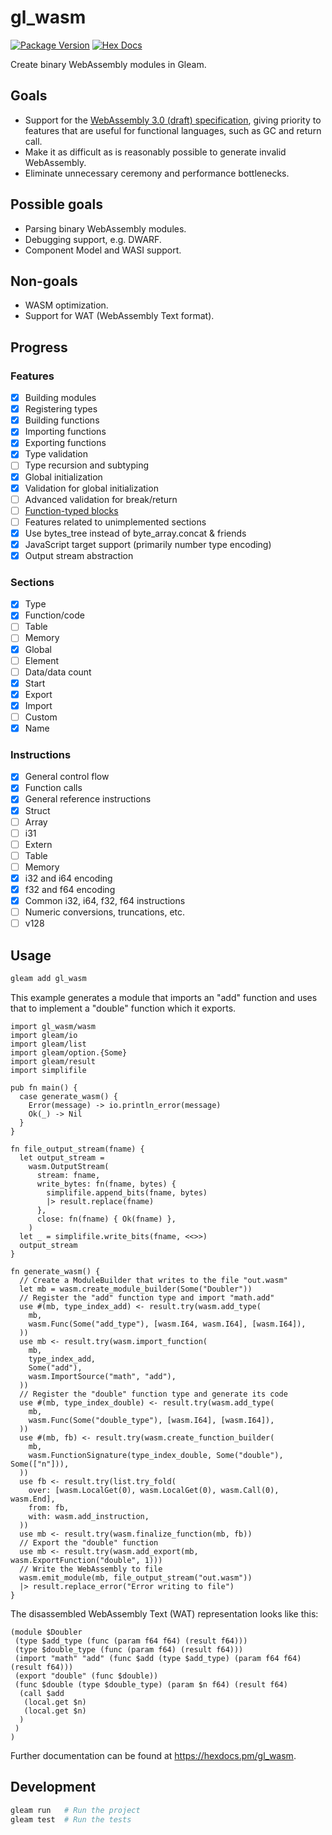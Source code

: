 # gl_wasm

[![Package Version](https://img.shields.io/hexpm/v/gl_wasm)](https://hex.pm/packages/gl_wasm)
[![Hex Docs](https://img.shields.io/badge/hex-docs-ffaff3)](https://hexdocs.pm/gl_wasm/)

Create binary WebAssembly modules in Gleam.

## Goals

 - Support for the [WebAssembly 3.0 (draft)
 specification](https://wasm-dsl.github.io/spectec/core/), giving priority to
 features that are useful for functional languages, such as GC and return call.
 - Make it as difficult as is reasonably possible to generate invalid
 WebAssembly.
 - Eliminate unnecessary ceremony and performance bottlenecks.

## Possible goals

 - Parsing binary WebAssembly modules.
 - Debugging support, e.g. DWARF.
 - Component Model and WASI support.

## Non-goals

 - WASM optimization.
 - Support for WAT (WebAssembly Text format).

## Progress

### Features

 - [x] Building modules
 - [x] Registering types
 - [x] Building functions
 - [x] Importing functions
 - [x] Exporting functions
 - [x] Type validation
 - [ ] Type recursion and subtyping
 - [x] Global initialization
 - [x] Validation for global initialization
 - [ ] Advanced validation for break/return
 - [ ] [Function-typed blocks](https://webassembly.github.io/spec/core/syntax/instructions.html#control-instructions)
 - [ ] Features related to unimplemented sections
 - [x] Use bytes_tree instead of byte_array.concat & friends
 - [x] JavaScript target support (primarily number type encoding)
 - [x] Output stream abstraction

### Sections

 - [x] Type
 - [x] Function/code
 - [ ] Table
 - [ ] Memory
 - [x] Global
 - [ ] Element
 - [ ] Data/data count
 - [x] Start
 - [x] Export
 - [x] Import
 - [ ] Custom
 - [x] Name

### Instructions

 - [x] General control flow
 - [x] Function calls
 - [x] General reference instructions
 - [x] Struct
 - [ ] Array
 - [ ] i31
 - [ ] Extern
 - [ ] Table
 - [ ] Memory
 - [x] i32 and i64 encoding
 - [x] f32 and f64 encoding
 - [x] Common i32, i64, f32, f64 instructions
 - [ ] Numeric conversions, truncations, etc.
 - [ ] v128

## Usage

```sh
gleam add gl_wasm
```

This example generates a module that imports an "add" function and uses that to
implement a "double" function which it exports.

```gleam
import gl_wasm/wasm
import gleam/io
import gleam/list
import gleam/option.{Some}
import gleam/result
import simplifile

pub fn main() {
  case generate_wasm() {
    Error(message) -> io.println_error(message)
    Ok(_) -> Nil
  }
}

fn file_output_stream(fname) {
  let output_stream =
    wasm.OutputStream(
      stream: fname,
      write_bytes: fn(fname, bytes) {
        simplifile.append_bits(fname, bytes)
        |> result.replace(fname)
      },
      close: fn(fname) { Ok(fname) },
    )
  let _ = simplifile.write_bits(fname, <<>>)
  output_stream
}

fn generate_wasm() {
  // Create a ModuleBuilder that writes to the file "out.wasm"
  let mb = wasm.create_module_builder(Some("Doubler"))
  // Register the "add" function type and import "math.add"
  use #(mb, type_index_add) <- result.try(wasm.add_type(
    mb,
    wasm.Func(Some("add_type"), [wasm.I64, wasm.I64], [wasm.I64]),
  ))
  use mb <- result.try(wasm.import_function(
    mb,
    type_index_add,
    Some("add"),
    wasm.ImportSource("math", "add"),
  ))
  // Register the "double" function type and generate its code
  use #(mb, type_index_double) <- result.try(wasm.add_type(
    mb,
    wasm.Func(Some("double_type"), [wasm.I64], [wasm.I64]),
  ))
  use #(mb, fb) <- result.try(wasm.create_function_builder(
    mb,
    wasm.FunctionSignature(type_index_double, Some("double"), Some(["n"])),
  ))
  use fb <- result.try(list.try_fold(
    over: [wasm.LocalGet(0), wasm.LocalGet(0), wasm.Call(0), wasm.End],
    from: fb,
    with: wasm.add_instruction,
  ))
  use mb <- result.try(wasm.finalize_function(mb, fb))
  // Export the "double" function
  use mb <- result.try(wasm.add_export(mb, wasm.ExportFunction("double", 1)))
  // Write the WebAssembly to file
  wasm.emit_module(mb, file_output_stream("out.wasm"))
  |> result.replace_error("Error writing to file")
}
```

The disassembled WebAssembly Text (WAT) representation looks like this:

```
(module $Doubler
 (type $add_type (func (param f64 f64) (result f64)))
 (type $double_type (func (param f64) (result f64)))
 (import "math" "add" (func $add (type $add_type) (param f64 f64) (result f64)))
 (export "double" (func $double))
 (func $double (type $double_type) (param $n f64) (result f64)
  (call $add
   (local.get $n)
   (local.get $n)
  )
 )
)
```

Further documentation can be found at <https://hexdocs.pm/gl_wasm>.

## Development

```sh
gleam run   # Run the project
gleam test  # Run the tests
```
